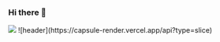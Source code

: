 ### Hi there 👋

<img src="https://capsule-render.vercel.app/api?type=&color=auto&height=300&section=header&text=capsule%20render&fontSize=90" />
![header](https://capsule-render.vercel.app/api?type=slice)





<!--
**mkoko8855/mkoko8855** is a ✨ _special_ ✨ repository because its `README.md` (this file) appears on your GitHub profile.

Here are some ideas to get you started:

- 🔭 I’m currently working on ...
- 🌱 I’m currently learning ...
- 👯 I’m looking to collaborate on ...
- 🤔 I’m looking for help with ...
- 💬 Ask me about ...
- 📫 How to reach me: ...
- 😄 Pronouns: ...
- ⚡ Fun fact: ...
-->


